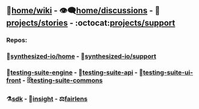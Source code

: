 ## :book:[home/wiki](https://github.com/synthesized-io/home/wiki) - :eye_speech_bubble:[home/discussions](https://github.com/synthesized-io/home/discussions) - :rocket:[projects/stories](https://github.com/orgs/synthesized-io/projects/13) - :octocat:[projects/support](https://github.com/orgs/synthesized-io/projects/12)

### Repos:

### :house_with_garden:[synthesized-io/home](https://github.com/synthesized-io/home) - :toolbox:[synthesized-io/support](https://github.com/synthesized-io/support)

### :steam_locomotive:[testing-suite-engine](https://github.com/synthesized-io/testing-suite-engine) - :postbox:[testing-suite-api](https://github.com/synthesized-io/testing-suite-api) - :eyes:[testing-suite-ui-front](https://github.com/synthesized-io/testing-suite-ui-front) - :file_cabinet:[testing-suite-commons](https://github.com/synthesized-io/testing-suite-commons)

### :alembic:[sdk](https://github.com/synthesized-io/synthesized-sdk) - :telescope:[insight](https://github.com/synthesized-io/insight) - :balance_scale:[fairlens](https://github.com/synthesized-io/fairlens)
